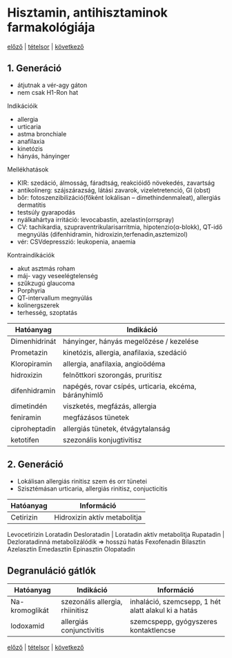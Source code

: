 # Hisztamin, antihisztaminok farmakológiája

[előző](link) | [tételsor](0.%20Hattan%20ea%20kidolgozás%20-%20Németh%20Boldizsár.md) | [következő](link)

## 1. Generáció

- átjutnak a vér-agy gáton
- nem csak H1-Ron hat

Indikációik

- allergia
- urticaria
- astma bronchiale
- anafilaxia
- kinetózis
- hányás, hányinger

Mellékhatások

- KIR: szedáció, álmosság, fáradtság, reakcióidő növekedés, zavartság
- antikolinerg: szájszárazság, látási zavarok, vizeletretenció, GI (obst)
- bőr: fotoszenzibilizáció(főként lokálisan – dimethindenmaleat), allergiás dermatitis
- testsúly gyarapodás
- nyálkahártya irritáció: levocabastin, azelastin(orrspray)
- CV: tachikardia, szupraventrikularisarritmia, hipotenzio(α-blokk), QT-idő megnyúlás (difenhidramin, hidroxizin,terfenadin,asztemizol)
- vér: CSVdepresszió: leukopenia, anaemia

Kontraindikációk

- akut asztmás roham
- máj- vagy veseelégtelenség
- szűkzugú glaucoma
- Porphyria
- QT-intervallum megnyúlás
- kolinergszerek
- terhesség, szoptatás

Hatóanyag | Indikáció
--- | ---
Dimenhidrinát | hányinger, hányás megelőzése / kezelése
Prometazin | kinetózis, allergia, anafilaxia, szedáció
Kloropiramin | allergia, anafilaxia, angioödéma
hidroxizin | felnőttkori szorongás, pruritisz
difenhidramin | napégés, rovar csípés, urticaria, ekcéma, bárányhimlő
dimetindén | viszketés, megfázás, allergia
feniramin | megfázásos tünetek
ciproheptadin | allergiás tünetek, étvágytalanság
ketotifen | szezonális konjugtivitisz

## 2. Generáció

- Lokálisan allergiás rinitisz szem és orr tünetei
- Szisztémásan urticaria, allergiás rinitisz, conjucticitis

Hatóanyag | Információ
--- | ---
Cetirizin | Hidroxizin aktív metabolitja
Levocetirizin
Loratadin
Desloratadin | Loratadin aktív metabolitja
Rupatadin | Dezloratadinná metabolizálódik ⇒ hosszú hatás
Fexofenadin
Bilasztin
Azelasztin
Emedasztin
Epinasztin
Olopatadin

## Degranuláció gátlók

Hatóanyag | Indikáció | Információ
--- | --- | ---
Na-kromoglikát | szezonális allergia, rhiinitisz | inhaláció, szemcsepp, 1 hét alatt alakul ki a hatás
lodoxamid | allergiás conjunctivitis | szemcspepp, gyógyszeres kontaktlencse

[előző](link) | [tételsor](0.%20Hattan%20ea%20kidolgozás%20-%20Németh%20Boldizsár.md) | [következő](link)
